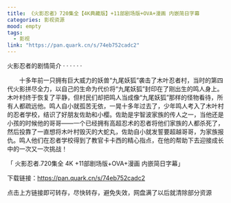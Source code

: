 ```yaml
---
title: 《火影忍者》720集全【4K典藏版】+11部剧场版+OVA+漫画 内嵌简日字幕
categories: 影视资源
mood: empty
tags:
  - 影视
link: "https://pan.quark.cn/s/74eb752cadc2"
---
```


火影忍者的剧情简介 · · · · · ·


　　十多年前一只拥有巨大威力的妖兽“九尾妖狐”袭击了木叶忍者村，当时的第四代火影拼尽全力，以自己的生命为代价将“九尾妖狐”封印在了刚出生的鸣人身上。木叶村终于恢复了平静，但村民们却把鸣人当成像“九尾妖狐”那样的怪物看待，所有人都疏远他。鸣人自小就孤苦无依，一晃十多年过去了，少年鸣人考入了木叶村的忍者学校，结识了好朋友佐助和小樱。佐助是宇智波家族的传人之一，当他还是小孩的时候他的哥哥——一个已经拥有高超忍术的忍者将他们家族的人都杀死了，然后投靠了一直想将木叶村毁灭的大蛇丸，佐助自小就发誓要超越哥哥，为家族报仇。鸣人他们在忍者学校得到了教官卡卡西的精心指点，在他的帮助下去迎接成长中的一次又一次挑战！

「 火影忍者.720集全 4K +11部剧场版+OVA+漫画 内嵌简日字幕」




下载链接：https://pan.quark.cn/s/74eb752cadc2







点击上方链接即可转存，尽快转存，避免失效，网盘满了以后就清除部分资源
